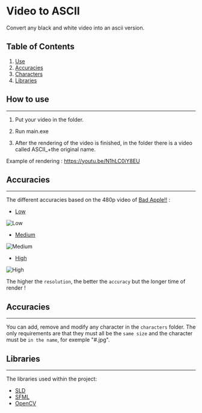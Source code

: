 # Video to ASCII

Convert any black and white video into an ascii version.

## Table of Contents
1. [Use](#how-to-use-it)
2. [Accuracies](#accuracies)
3. [Characters]()
3. [Libraries](#libraries)

## How to use
***
1. Put your video in the folder.

2. Run main.exe

3. After the rendering of the video is finished, in the folder there is a video called ASCII_+the original name.

Example of rendering : https://youtu.be/N1hLC0iY8EU

## Accuracies
***
The different accuracies based on the 480p video of [Bad Apple!!](https://www.youtube.com/watch?v=FtutLA63Cp8) :

* [Low](https://youtu.be/px1mTmlXyWU)

![Low](https://media.giphy.com/media/v1.Y2lkPTc5MGI3NjExMGY4MDFmMmE5YTU0YTRmMWQzMzZiZTAzZDc3YmJlNDI1OTRiYmY4MCZlcD12MV9pbnRlcm5hbF9naWZzX2dpZklkJmN0PWc/ZJ81AJbf8SNegHAKYo/giphy.gif)

* [Medium](https://youtu.be/mk-Kwmvk6a8)

![Medium](https://media.giphy.com/media/v1.Y2lkPTc5MGI3NjExMzM4MzRmMDBmODUwYTEyMDQ0MjQ5ODI1ODJkNGE0ZmZlNmY0ZmI1NCZlcD12MV9pbnRlcm5hbF9naWZzX2dpZklkJmN0PWc/mnQzCKtraobASHM8bV/giphy.gif)

* [High](https://youtu.be/IS_-AjZfMB8)

![High](https://media.giphy.com/media/v1.Y2lkPTc5MGI3NjExZjhlY2JmYWM1Y2JhZWNlYWNiYjc1ZWQwYjg1ZmNlNjIwNzA1MGU4NSZlcD12MV9pbnRlcm5hbF9naWZzX2dpZklkJmN0PWc/t8ZAjityghzlZ4nbUL/giphy.gif)

The higher the ```resolution```, the better the ```accuracy``` but the longer time of render !

## Accuracies
***
You can add, remove and modify any character in the ```characters``` folder. The only requirements are that they must all be the ```same size``` and the character must be ```in the name```, for exemple "#.jpg".

## Libraries
***
The libraries used within the project:
* [SLD](https://www.libsdl.org/)
* [SFML](https://www.sfml-dev.org/index-fr.php)
* [OpenCV](https://opencv.org/)
